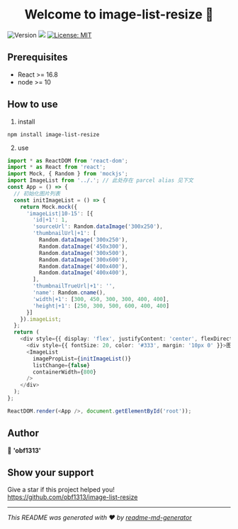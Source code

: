 <h1 align="center">Welcome to image-list-resize 👋</h1>
<p>
  <img alt="Version" src="https://img.shields.io/badge/version-0.1.0-blue.svg?cacheSeconds=2592000" />
  <img src="https://img.shields.io/badge/node-%3E%3D10-blue.svg" />
  <a href="#" target="_blank">
    <img alt="License: MIT" src="https://img.shields.io/badge/License-MIT-yellow.svg" />
  </a>
</p>

## Prerequisites
- React >= 16.8
- node >= 10

## How to use
1. install
```
npm install image-list-resize
```
2. use
```typescript
import * as ReactDOM from 'react-dom';
import * as React from 'react';
import Mock, { Random } from 'mockjs';
import ImageList from '../.'; // 此处存在 parcel alias 见下文
const App = () => {
  // 初始化图片列表
  const initImageList = () => {
    return Mock.mock({
      'imageList|10-15': [{
        'id|+1': 1,
        'sourceUrl': Random.dataImage('300x250'),
        'thumbnailUrl|+1': [
          Random.dataImage('300x250'),
          Random.dataImage('450x300'),
          Random.dataImage('300x500'),
          Random.dataImage('300x600'),
          Random.dataImage('400x400'),
          Random.dataImage('400x400'),
        ],
        'thumbnailTrueUrl|+1': '',
        'name': Random.cname(),
        'width|+1': [300, 450, 300, 300, 400, 400],
        'height|+1': [250, 300, 500, 600, 400, 400]
      }]
    }).imageList;
  };
  return (
    <div style={{ display: 'flex', justifyContent: 'center', flexDirection: 'column', alignItems: 'center' }}>
      <div style={{ fontSize: 20, color: '#333', margin: '10px 0' }}>图片自适应列表</div>
      <ImageList
        imagePropList={initImageList()}
        listChange={false}
        containerWidth={800}
      />
    </div>
  );
};

ReactDOM.render(<App />, document.getElementById('root'));
```

## Author

👤 **'obf1313'**


## Show your support

Give a star if this project helped you!<br>
https://github.com/obf1313/image-list-resize

***
_This README was generated with ❤️ by [readme-md-generator](https://github.com/kefranabg/readme-md-generator)_
